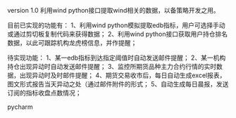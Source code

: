 version 1.0
利用wind python接口提取wind相关的数据，以备策略开发之用。

目前已实现的功能有：
1、利用wind python模拟提取edb指标，用户可选择手动或通过剪切板复制代码来获得数据；
2、利用wind python接口获取用户持仓排名数据，以此可跟踪机构龙虎榜信息，并作提醒；

待实现功能：
1、某一edb指标到达指定阈值时自动发送邮件提醒；
2、某一机构持仓出现异动时自动发送邮件提醒；
3、监控所期货品种主力合约行情的实时数据，出现异动时及时邮件提醒；
4、期货交易收市后，每日自动生成excel报表，图文形式报告当天异动之处（通过邮件附件的形式；
5、自动生成每日晨报，发送订阅的指标收盘点数情况；

pycharm
